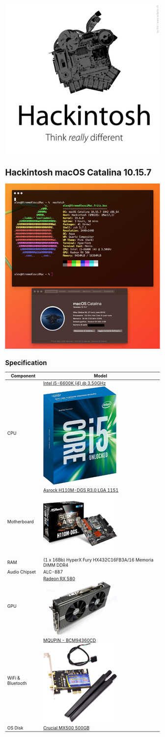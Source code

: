 <div style="text-align:center">
<img width="720" alt="logo_kubernates" src="_img/hackintosh-logo.jpg">
</div>

# Hackintosh macOS Catalina 10.15.7

<div style="text-align:center">
<img width="720" alt="img_neofetch" src="_img/neofetch.png">
</div>


## Specification
| **Component** | **Model** |
| ------------- | --------- |
| CPU | [Intel i5-6600K (4) @ 3.50GHz](https://ark.intel.com/content/www/it/it/ark/products/88191/intel-core-i5-6600k-processor-6m-cache-up-to-3-90-ghz.html) <div style="text-align:"><img width="240" alt="bcm94360" src="_img/i5-6600k.jpg"></div> |
| Motherboard | [Asrock H110M-DGS R3.0 LGA 1151](https://www.asrock.com/mb/Intel/H110M-DGS%20R3.0/index.it.asp) <div style="text-align:"><img width="240" alt="bcm94360" src="_img/H110M-DGS.png"></div> |
| RAM | (1 x 16Bb) HyperX Fury HX432C16FB3A/16 Memoria DIMM DDR4 |
| Audio Chipset | ALC-887 |
| GPU | [Radeon RX 580](https://www.tomshw.it/hardware/test-radeon-rx-580-8gb) <div style="text-align:"><img width="240" alt="bcm94360" src="_img/sapphire-rx-580.jpg"></div> |
| WiFi & Bluetooth | [MQUPIN - BCM94360CD](https://www.amazon.it/MQUPIN-BCM94360CD-Wireless-Bluetooth-Necessario/dp/B081CFM2J4) <div style="text-align:"><img width="240" alt="bcm94360" src="_img/bcm94360.jpg"></div>  |
| OS Disk | [Crucial MX500 500GB](https://it.crucial.com/ssd/mx500/ct500mx500ssd1) |
